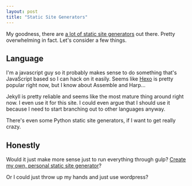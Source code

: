```yaml
---
layout: post
title: "Static Site Generators"
---
```


My goodness, there are [a lot of static site generators](https://www.staticgen.com/) out there.  Pretty overwhelming in fact.  Let's consider a few things.

## Language
I'm a javascript guy so it probably makes sense to do something that's JavaScript based so I can hack on it easily.  Seems like [Hexo](http://hexo.io/) is pretty popular right now, but I know about Assemble and Harp...

Jekyll is pretty reliable and seems like the most mature thing around right now.  I even use it for this site.  I could even argue that I should use it because I need to start branching out to other languages anyway.

There's even some Python static site generators, if I want to get really crazy.

## Honestly
Would it just make more sense just to run everything through gulp?  [Create my own, personal static site generator](https://medium.com/objects-in-space/considering-a-static-site-tool-learn-gulp-2fd5f9821fc4)?

Or I could just throw up my hands and just use wordpress?

